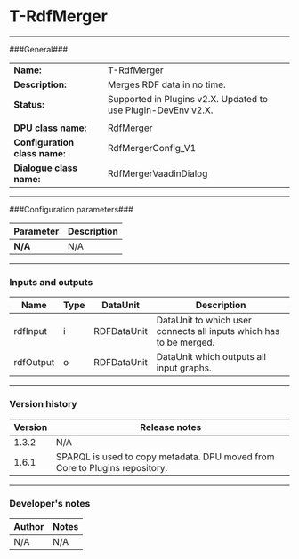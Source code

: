 # T-RdfMerger #
----------

###General###

|                              |                                                                             |
|------------------------------|-----------------------------------------------------------------------------|
|**Name:**                     |T-RdfMerger                                                               |
|**Description:**              |Merges RDF data in no time. |
|**Status:**                   |Supported in Plugins v2.X. Updated to use Plugin-DevEnv v2.X.       |
|                              |                                                                             |
|**DPU class name:**           |RdfMerger                                                                 | 
|**Configuration class name:** |RdfMergerConfig_V1                             |
|**Dialogue class name:**      |RdfMergerVaadinDialog                      |

***

###Configuration parameters###

|Parameter                                       |Description                                                              |                                                        
|------------------------------------------------|-------------------------------------------------------------------------|
|**N/A**                                         |N/A                |

***

### Inputs and outputs ###

|Name         |Type           |DataUnit     |Description             |
|-------------|---------------|-------------|------------------------|
|rdfInput     |i              |RDFDataUnit  |DataUnit to which user connects all inputs which has to be merged. |  
|rdfOutput    |o              |RDFDataUnit  |DataUnit which outputs all input graphs. |

***

### Version history ###

|Version          |Release notes               |
|-----------------|----------------------------|
|1.3.2            |N/A                         |                                
|1.6.1            |SPARQL is used to copy metadata. DPU moved from Core to Plugins repository. |

***

### Developer's notes ###

|Author           |Notes                           |
|-----------------|--------------------------------|
|N/A              |N/A                             | 
